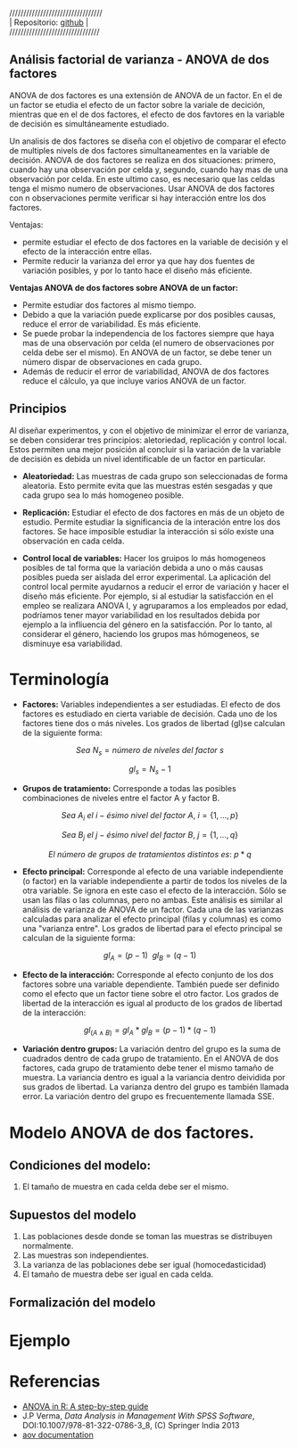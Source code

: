 /////////////////////////////////  
| Repositorio: [github](https://github.com/jpsaavedraguerin/metodos-cuantitativos) |  
////////////////////////////////   

## Análisis factorial de varianza - ANOVA de dos factores

ANOVA de dos factores es una extensión de ANOVA de un factor. En el de un factor se etudia el efecto de un factor sobre la variale de decición, mientras que en el de dos factores, el efecto de dos favtores en la variable de decisión es simultáneamente estudiado. 

Un analisis de dos factores se diseña con el objetivo de comparar el efecto de multiples nivels de dos factores simultaneamentes en la variable de decisión. ANOVA de dos factores se realiza en dos situaciones: primero, cuando hay una observación por celda y, segundo, cuando hay mas de una observación por celda. En este ultimo caso, es necesario que las celdas tenga el mismo numero de observaciones. Usar ANOVA de dos factores con n observaciones permite verificar si hay interacción entre los dos factores. 

Ventajas:   
- permite estudiar el efecto de dos factores en la variable de decisión y el efecto de la interacción entre ellas.   
- Permite reducir la varianza del error ya que hay dos fuentes de variación posibles, y por lo tanto hace el diseño más eficiente.  

**Ventajas ANOVA de dos factores sobre ANOVA de un factor:**

- Permite estudiar dos factores al mismo tiempo. 
- Debido a que la variación puede explicarse por dos posibles causas, reduce el error de variabilidad. Es más eficiente. 
- Se puede probar la independencia de los factores siempre que haya mas de una observación por celda (el numero de observaciones por celda debe ser el mismo). En ANOVA de un factor, se debe tener un número dispar de observaciones en cada grupo. 
- Además de reducir el error de variabilidad, ANOVA de dos factores reduce el cálculo, ya que incluye varios ANOVA de un factor. 


## Principios 

Al diseñar experimentos, y con el objetivo de minimizar el error de varianza, se deben considerar tres principios: aletoriedad, replicación y control local. Estos permiten una mejor posición al concluir si la variación de la variable de decisión es debida un nivel identificable de un factor en particular.   

- **Aleatoriedad:** Las muestras de cada grupo son seleccionadas de forma aleatoria. Esto permite evita que las muestras estén sesgadas y que cada grupo sea lo más homogeneo posible.   

- **Replicación:** Estudiar el efecto de dos factores en más de un objeto de estudio. Permite estudiar la significancia de la interación entre los dos factores. Se hace imposible estudiar la interacción si sólo existe una observación en cada celda.  

- **Control local de variables:** Hacer los gruipos lo más homogeneos posibles de tal forma que la variación debida a uno o más causas posibles pueda ser aislada del error experimental. La aplicación del control local permite ayudarnos a reducir el error de variación y hacer el diseño más eficiente. Por ejemplo, si al estudiar la satisfacción en el empleo se realizara ANOVA I, y agruparamos a los empleados por edad, podríamos tener mayor variabilidad en los resultados debida por ejemplo a la infliuencia del género en la satisfacción. Por lo tanto, al considerar el género, haciendo los grupos mas hómogeneos, se disminuye esa variabilidad.   

# Terminología 

- **Factores:** Variables independientes a ser estudiadas. El efecto de dos factores es estudiado en cierta variable de decisión. Cada uno de los factores tiene dos o más niveles. Los grados de libertad (gl)se calculan de la siguiente forma:  

$$Sea\ N_{s}=número\ de\ niveles\ del\ factor\ s$$
 
$$gl_{s}=N_{s} - 1$$

- **Grupos de tratamiento:** Corresponde a todas las posibles combinaciones de niveles entre el factor A y factor B. 

$$Sea\ A_{i}\ el\ i-ésimo\ nivel\ del\ factor\ A,\ i=\{1,...,p\}$$

$$Sea\ B_{j}\ el\ j-ésimo\ nivel\ del\ factor\ B,\ j=\{1,...,q\}$$

$$El\ número\ de\ grupos\ de\ tratamientos\ distintos\ es:\ p*q$$

- **Efecto principal:** Corresponde al efecto de una variable independiente (o factor) en la variable independiente a partir de todos los niveles de la otra variable. Se ignora en este caso el efecto de la interacción. Sólo se usan las filas o las columnas, pero no ambas. Este análisis es similar al análisis de varianza de ANOVA de un factor. Cada una de las varianzas calculadas para analizar el efecto principal (filas y columnas) es como una "varianza entre". Los grados de libertad para el efecto principal se calculan de la siguiente forma: 

$$gl_{A}=(p-1)\ \ gl_{B}=(q-1)$$

- **Efecto de la interacción:** Corresponde al efecto conjunto de los dos factores sobre una variable dependiente. También puede ser definido como el efecto que un factor tiene sobre el otro factor. Los grados de libertad de la interacción es igual al producto de los grados de libertad de la interacción: 

$$gl_{(A \wedge B)} = gl_{A}*gl_{B} = (p-1)*(q-1)$$

- **Variación dentro grupos:** La variación dentro del grupo es la suma de cuadrados dentro de cada grupo de tratamiento. En el ANOVA de dos factores, cada grupo de tratamiento debe tener el mismo tamaño de muestra. La variancia dentro es igual a la variancia dentro deividida por sus grados de libertad. La varianza dentro del grupo es también llamada error. La variación dentro del grupo es frecuentemente llamada SSE.

# Modelo ANOVA de dos factores. 

## Condiciones del modelo: 
1. El tamaño de muestra en cada celda debe ser el mismo. 

## Supuestos del modelo

1. Las poblaciones desde donde se toman las muestras se distribuyen normalmente. 
2. Las muestras son independientes. 
3. La varianza de las poblaciones debe ser igual (homocedasticidad)
4. El tamaño de muestra debe ser igual en cada celda. 

## Formalización del modelo



# Ejemplo

# Referencias

- [ANOVA in R: A step-by-step guide](https://www.scribbr.com/statistics/anova-in-r/)
- J.P Verma, *Data Analysis in Management With SPSS Software*, DOI:10.1007/978-81-322-0786-3_8, (C) Springer India 2013
- [aov documentation](https://www.rdocumentation.org/packages/stats/versions/3.6.2/topics/aov)